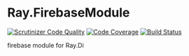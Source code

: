 # Ray.FirebaseModule

[![Scrutinizer Code Quality](https://scrutinizer-ci.com/g/kuma-guy/Ray.FirebaseModule/badges/quality-score.png?b=master)](https://scrutinizer-ci.com/g/kuma-guy/Ray.FirebaseModule/?branch=master)
[![Code Coverage](https://scrutinizer-ci.com/g/ray-di/Ray.WebParamModule/badges/coverage.png?b=1.x)](https://scrutinizer-ci.com/g/ray-di/Ray.WebParamModule/?branch=1.x)
[![Build Status](https://travis-ci.org/kuma-guy/Ray.FirebaseModule.svg?branch=master)](https://travis-ci.org/kuma-guy/Ray.FirebaseModule)

firebase module for Ray.Di
